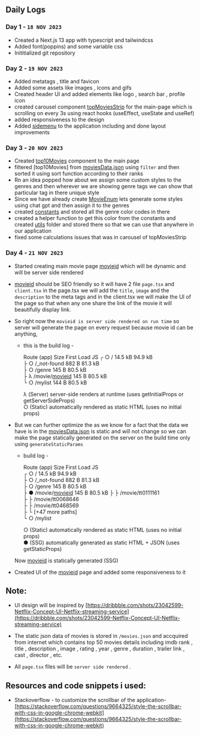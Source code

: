 ## Daily Logs

### Day 1 -  `18 NOV 2023`
 - Created a Next.js 13 app with typescript and tailwindcss
 - Added font(poppins) and some variable css
 - Inititialized git repository 

### Day 2 - `19 NOV 2023`
 - Added metatags , title and favicon
 - Added some assets like images , icons and gifs 
 - Created header UI and added elements like logo , search bar , profile icon 
 - created carousel component [topMoviesStrip](./src/components/topMoviesStrip.tsx) for the main-page  which is scrolling on every 3s using react hooks (useEffect, useState and useRef) 
 - added responsiveness to the design
 - Added [sidemenu](./src/components/menu.tsx) to the application including and done layout improvements

### Day 3 - `20 NOV 2023`
  
  - Created [top10Movies](./src/components/top10Movies.tsx) component to the main page 
  - filtered [top10Movies] from [moviesData.json] using `filter` and then sorted it using sort function according to their ranks
  - Rn an idea popped how about we assign some custom styles to the genres and then wherever we are showing genre tags we can show that particular tag in there unique style
  - Since we have already create [MovieEnum](./src/types/movies.ts) lets generate some styles using chat gpt and then assign it to the genres
  - created [constants](./src/constants.ts) and stored all the genre color codes in there 
  - created a helper function to get this color from the constants and created [utils](./src/utils/getGenreStyle.ts) folder and stored there so that we can use that anywhere in our application
  - fixed some calculations issues that was in carousel of topMoviesStrip

### Day 4 - `21 NOV 2023`
  
  - Started creating  main movie page [movieid] which will be dynamic  and will be server side rendered
  - [movieid] should be SEO friendly so it will have 2 file `page.tsx` and `client.tsx` in the page.tsx we will add the `title`, `image` and the `description` to the  meta tags and in the client.tsx we will make the UI of the page so that when any one share the link of the movie it will beautifully display link.
  - So right now the `movieid is server side rendered on run time` so server will generate the page on every request because movie id can be anything, 
    
    - this is the build log -
  
      Route (app)                              Size     First Load JS
      ┌ ○ /                                    14.5 kB        94.9      kB                                                            
      ├ ○ /_not-found                          882 B          81.3 kB                       
      ├ ○ /genre                               145 B          80.5 kB                       
      ├ λ /movie/[movieid]                     145 B          80.5 kB                           
      └ ○ /mylist                              144 B          80.5 kB                           

      λ  (Server)  server-side renders at runtime (uses getInitialProps or getServerSideProps)                         
      ○  (Static)  automatically rendered as static HTML (uses no initial props)                         
    
  - But we can further optimize the as we know for a fact that the data we have is in the [moviesData.json] is static and will not change so we can make the page statically generated on the server on the build time only using `generateStaticParams`   

     - build log -  
                                
       Route (app)                              Size     First Load JS                                                      
        ┌ ○ /                                    14.5 kB        94.9 kB                                            
        ├ ○ /_not-found                          882 B          81.3 kB                                              
        ├ ○ /genre                               145 B          80.5 kB                                       
        ├ ● /movie/[movieid]                     145 B          80.5 kB
        ├   ├ /movie/tt0111161                                           
        ├   ├ /movie/tt0068646                                           
        ├   ├ /movie/tt0468569                                           
        ├   └ [+47 more paths]                                           
        └ ○ /mylist    
   
        ○  (Static)  automatically rendered as static HTML (uses no initial props)    
        ●  (SSG)     automatically generated as static HTML + JSON (uses getStaticProps)
    
    Now  [movieid] is statically generated (SSG) 

  - Created UI of the [movieid] page and added some responsiveness to it








  
   


## Note:

- UI design will be inspired by [https://dribbble.com/shots/23042599-Netflix-Concept-UI-Netflix-streaming-service](https://dribbble.com/shots/23042599-Netflix-Concept-UI-Netflix-streaming-service)

- The static json data of movies is stored in `/movies.json` and accquired from internet which contains top 50 movies details including imdb rank , title , description , image , rating , year , genre , duration , trailer link , cast , director , etc. 
- All `page.tsx` files will be `server side rendered` .


  


## Resources and code snippets i used: 
    
    
- Stackoverflow - to customize the scrollbar of the application- [https://stackoverflow.com/questions/9664325/style-the-scrollbar-with-css-in-google-chrome-webkit](https://stackoverflow.com/questions/9664325/style-the-scrollbar-with-css-in-google-chrome-webkit)
 
[moviesData.json]: (./src/moviesData.json)
[movieid]: (./pages/movie/[movieid].tsx)